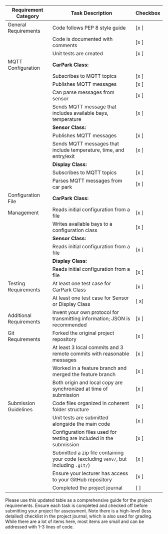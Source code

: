 | Requirement Category     | Task Description                                                                                                       | Checkbox |
|--------------------------|------------------------------------------------------------------------------------------------------------------------|----------|
| General Requirements     | Code follows PEP 8 style guide                                                                                        | [x ]      |
|                          | Code is documented with comments                                                                                       | [x ]      |
|                          | Unit tests are created                                                                                                 | [x ]      |
| MQTT Configuration       | **CarPark Class:**                                                                                                     |          |
|                          | Subscribes to MQTT topics                                                                                              | [x ]      |
|                          | Publishes MQTT messages                                                                                                | [x ]      |
|                          | Can parse messages from sensor                                                                          | [x ]      |
|                          | Sends MQTT message that includes available bays, temperature                                                                         | [x ]      |
|                          | **Sensor Class:**                                                                                                      |          |
|                          | Publishes MQTT messages                                                                                                | [x ]      |
|                          | Sends MQTT messages that include temperature, time, and entry/exit                                                                                        | [x ]      |
|                          | **Display Class:**                                                                                                     |          |
|                          | Subscribes to MQTT topics                                                                                              | [x ]      |
|                          | Parses MQTT messages from car park                                                                                        | [x ]      |
| Configuration File       | **CarPark Class:**                                                                                                     |          |
| Management               | Reads initial configuration from a file                                                                                | [x ]      |
|                          | Writes available bays to a configuration class                                                                         | [x ]      |
|                          | **Sensor Class:**                                                                                                      |          |
|                          | Reads initial configuration from a file                                                                                | [x ]      |
|                          | **Display Class:**                                                                                                     |          |
|                          | Reads initial configuration from a file                                                                                | [x ]      |
| Testing Requirements     | At least one test case for CarPark Class                                                                               | [x ]      |
|                          | At least one test case for Sensor or Display Class                                                                     | [ x]      |
| Additional Requirements  | Invent your own protocol for transmitting information; JSON is recommended                                             | [x ]      |
| Git Requirements         | Forked the original project repository                                                                                 | [x ]      |
|                          | At least 3 local commits and 3 remote commits with reasonable messages                                                  | [x ]      |
|                          | Worked in a feature branch and merged the feature branch                                                               | [x ]      |
|                          | Both origin and local copy are synchronized at time of submission                                                      | [x ]      |
| Submission Guidelines    | Code files organized in coherent folder structure                                                                      | [x ]      |
|                          | Unit tests are submitted alongside the main code                                                                       | [x ]      |
|                          | Configuration files used for testing are included in the submission                                                    | [x ]      |
|                          | Submitted a zip file containing your code (excluding `venv/`, but including `.git/`)                                   | [x ]      |
|                          | Ensure your lecturer has access to your GitHub repository                                                              | [x ]      |
|                          | Completed the project journal                                                                                          | [ ]      |

Please use this updated table as a comprehensive guide for the project requirements. Ensure each task is completed and checked off before submitting your project for assessment.
Note there is a high-level (less detailed) checklist in the project journal, which is also used for grading. 
While there are a lot of items here, most items are small and can be addressed with 1-3 lines of code.
